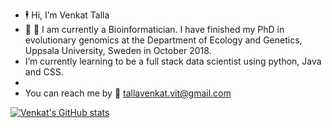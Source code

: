- :business_suit_levitating: Hi, I’m Venkat Talla 
- :lab_coat: :briefcase:  I am currently a Bioinformatician. I have finished my PhD in evolutionary genomics at the Department of Ecology and Genetics, Uppsala University, Sweden in October 2018.
-  I’m currently learning to be a full stack data scientist using python, Java and CSS.
- 
- You can reach me by :e-mail: tallavenkat.vit@gmail.com


[![Venkat's GitHub stats](https://github-readme-stats.vercel.app/api?username=venta380&show_icons=true&theme=radical)](https://github.com/anuraghazra/github-readme-stats)


<!---
venta380/venta380 is a ✨ special ✨ repository because its `README.md` (this file) appears on your GitHub profile.
You can click the Preview link to take a look at your changes.
--->

